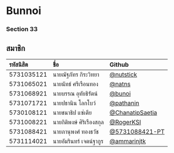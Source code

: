 # Bunnoi

### Section 33

## สมาชิก

| รหัสนิสิต | ชื่อ              | Github     |
|:---------- |:----------------------------- |:-------------------------------------------------------------------------------- |
| 5731035121 | นายณัฐภัทร กิระวิทยา     | [@nutstick](https://github.com/nutstick)         |
| 5731065021 | นายนัทธ์ ศรีเรือนทอง      | [@natns](https://github.com/natns)           |
| 5731068921 | นายบรรณ อุทัยธิรัตน์      | [@bunoi](https://github.com/bunoi)            |
| 5731071721 | นายปธานิน โลกโบว์       | [@pathanin](https://github.com/pathanin)        |
| 5730108121 | นายชนาธิป แซ่เตีย        | [@ChanatipSaetia](https://github.com/ChanatipSaetia)  |
| 5731008221 | นายกิติพงษ์ ศิริเรืองสกุล    | [@RogerKSI](https://github.com/RogerKSI)        |
| 5731088421 | นายภานุพงศ์ ทองธวัช     | [@5731088421-PT](https://github.com/5731088421-PT)    |
| 5731114021 | นายอัมรินทร์ เจตน์ฐากูร    | [@ammarinjtk](https://github.com/ammarinjtk)     |